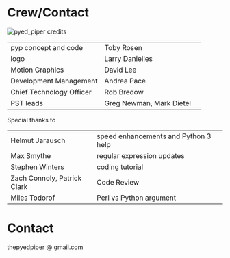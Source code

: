 # Crew/Contact
![pyed_piper credits](https://github.com/thepyedpiper/pyp/blob/gh-pages/credit.gif?raw=true)


|          |          |  |
|:-------------|:------------------|:------|
|pyp concept and code  |                             Toby Rosen|
|logo                  |                Larry Danielles|
|Motion Graphics          |              David Lee |
|Development Management         |           Andrea Pace |
| Chief Technology Officer |                                    Rob Bredow |
|PST leads                 |             Greg Newman, Mark Dietel |


Special thanks to 

|          |          |  |
|:-------------|:------------------|:------|
|Helmut Jarausch  |       speed enhancements and Python 3 help|
|Max Smythe    |          regular expression updates |
|Stephen Winters      |   coding tutorial |
|Zach Connoly, Patrick Clark        |    Code Review |
|Miles Todorof | Perl vs Python argument |


# Contact
thepyedpiper @ gmail.com



